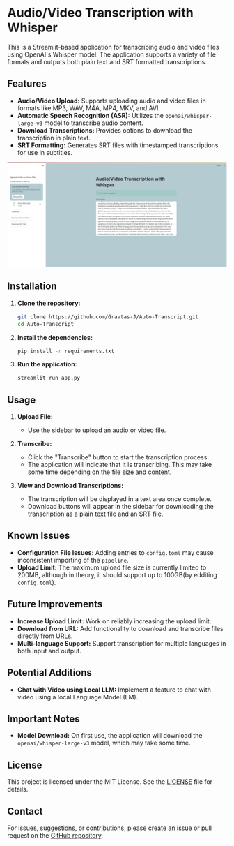 # Audio/Video Transcription with Whisper

This is a Streamlit-based application for transcribing audio and video files using OpenAI's Whisper model. The application supports a variety of file formats and outputs both plain text and SRT formatted transcriptions.

## Features

- **Audio/Video Upload:** Supports uploading audio and video files in formats like MP3, WAV, M4A, MP4, MKV, and AVI.
- **Automatic Speech Recognition (ASR):** Utilizes the `openai/whisper-large-v3` model to transcribe audio content.
- **Download Transcriptions:** Provides options to download the transcription in plain text.
- **SRT Formatting:** Generates SRT files with timestamped transcriptions for use in subtitles.


![Transcription with Whisper Screenshot](.images\Screenshot.png)

## Installation

1. **Clone the repository:**
   ```bash
   git clone https://github.com/Gravtas-J/Auto-Transcript.git
   cd Auto-Transcript
   ```

2. **Install the dependencies:**
   ```bash
   pip install -r requirements.txt
   ```

3. **Run the application:**
   ```bash
   streamlit run app.py
   ```

## Usage

1. **Upload File:**
   - Use the sidebar to upload an audio or video file.
   
2. **Transcribe:**
   - Click the "Transcribe" button to start the transcription process.
   - The application will indicate that it is transcribing. This may take some time depending on the file size and content.
   
3. **View and Download Transcriptions:**
   - The transcription will be displayed in a text area once complete.
   - Download buttons will appear in the sidebar for downloading the transcription as a plain text file and an SRT file.

## Known Issues

- **Configuration File Issues:** Adding entries to `config.toml` may cause inconsistent importing of the `pipeline`.
- **Upload Limit:** The maximum upload file size is currently limited to 200MB, although in theory, it should support up to 100GB(by edditing `config.toml`).

## Future Improvements

- **Increase Upload Limit:** Work on reliably increasing the upload limit.
- **Download from URL:** Add functionality to download and transcribe files directly from URLs.
- **Multi-language Support:** Support transcription for multiple languages in both input and output.

## Potential Additions

- **Chat with Video using Local LLM:** Implement a feature to chat with video using a local Language Model (LM).

## Important Notes

- **Model Download:** On first use, the application will download the `openai/whisper-large-v3` model, which may take some time.

## License

This project is licensed under the MIT License. See the [LICENSE](LICENSE) file for details.

## Contact

For issues, suggestions, or contributions, please create an issue or pull request on the [GitHub repository](https://github.com/Gravtas-J/Auto-Transcript).

